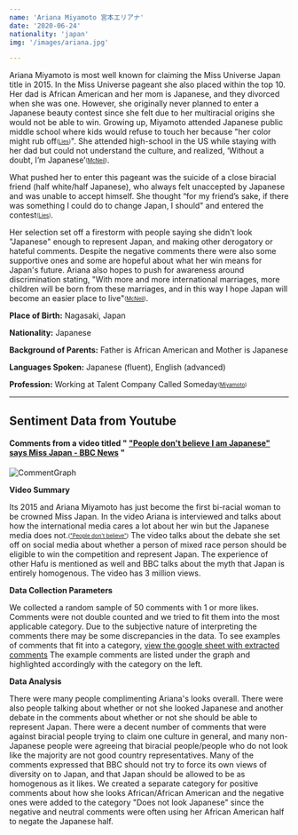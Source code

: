 ```yaml
---
name: 'Ariana Miyamoto 宮本エリアナ'
date: '2020-06-24'
nationality: 'japan'
img: '/images/ariana.jpg'

---
```


Ariana Miyamoto is most well known for claiming the Miss Universe Japan title in 2015. In the Miss Universe pageant she also placed within the top 10. Her dad is African American and her mom is Japanese, and they divorced when she was one. However, she originally never planned to enter a Japanese beauty contest since she felt due to her multiracial origins she would not be able to win. Growing up, Miyamoto attended Japanese public middle school where kids would refuse to touch her because "her color might rub off<sub><sup>([Lies](https://surp2020.racheljn.vercel.app/sources))</sup></sub>". She attended high-school in the US while staying with her dad but could not understand the culture, and realized, ‘Without a doubt, I’m Japanese’<sub><sup>([McNeil](https://surp2020.racheljn.vercel.app/sources))</sup></sub>.

What pushed her to enter this pageant was the suicide of a close biracial friend (half white/half Japanese), who always felt unaccepted by Japanese and was unable to accept himself. She thought “for my friend’s sake, if there was something I could do to change Japan, I should" and entered the contest<sub><sup>([Lies](https://surp2020.racheljn.vercel.app/sources))</sup></sub>.

Her selection set off a firestorm with people saying she didn't look "Japanese" enough to represent Japan, and making other derogatory or hateful comments. Despite the negative comments there were also some supportive ones and some are hopeful about what her win means for Japan's future. Ariana also hopes to push for awareness around discrimination stating, "With more and more international marriages, more children will be born from these marriages, and in this way I hope Japan will become an easier place to live"<sub><sup>([McNeil](https://surp2020.racheljn.vercel.app/sources))</sup></sub>.

**Place of Birth:** Nagasaki, Japan

**Nationality:** Japanese

**Background of Parents:** Father is African American and Mother is Japanese

**Languages Spoken:** Japanese (fluent), English (advanced)

**Profession:** Working at Talent Company Called Someday<sub><sup>([Miyamoto](https://surp2020.racheljn.vercel.app/sources))</sup></sub>

---

## Sentiment Data from Youtube

#### Comments from a video titled " ["People don't believe I am Japanese" says Miss Japan - BBC News](https://www.youtube.com/watch?v=x-5sHglFbO8) "

![CommentGraph](/images/ariana/chart.svg)

**Video Summary**

Its 2015 and Ariana Miyamoto has just become the first bi-racial woman to be crowned Miss Japan. In the video Ariana is interviewed and talks about how the international media cares a lot about her win but the Japanese media does not.<sub><sup>(["People don't believe"](https://surp2020.racheljn.vercel.app/sources))</sup></sub> The video talks about the debate she set off on social media about whether a person of mixed race person should be eligible to win the competition and represent Japan. The experience of other Hafu is mentioned as well and BBC talks about the myth that Japan is entirely homogenous. The video has 3 million views.

**Data Collection Parameters**

 We collected a random sample of 50 comments with 1 or more likes. Comments were not double counted and we tried to fit them into the most applicable category. Due to the subjective nature of interpreting the comments there may be some discrepancies in the data. To see examples of comments that fit into a category, [view the google sheet with extracted comments](https://docs.google.com/spreadsheets/d/1kkPcvSrOm2c7Huh69gsgWompBHerr1nqoNy4gh0k__s/edit?usp=sharing) The example comments are listed under the graph and highlighted accordingly with the category on the left.


 **Data Analysis**

 There were many people complimenting Ariana's looks overall. There were also people talking about whether or not she looked Japanese and another debate in the comments about whether or not she should be able to represent Japan. There were a decent number of comments that were against biracial people trying to claim one culture in general, and many non-Japanese people were agreeing that biracial people/people who do not look like the majority are not good country representatives. Many of the comments expressed that BBC should not try to force its own views of diversity on to Japan, and that Japan should be allowed to be as homogenous as it likes. We created a separate category for positive comments about how she looks African/African American and the negative ones were added to the category "Does not look Japanese" since the negative and neutral comments were often using her African American half to negate the Japanese half.

